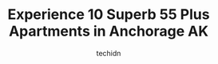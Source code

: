 ---
layout: ampstory
image: https://i0.wp.com/www.depkes.org/wp-content/uploads/2023/06/55-plus-apartments-0-in-anchorage-ak-1685849954.jpeg?resize=640,853
author: techidn
featured: false
description: Discover the impressive array of 55 Plus Apartments options in Anchorage AK, where you can find 10 of the largest 55 Plus Apartments establishments in the area. From renowned classics to hid
title: Experience 10 Superb 55 Plus Apartments in Anchorage AK
cover:
   title: Experience 10 Superb 55 Plus Apartments in Anchorage AK
   subtitle: Rickpate
   background: https://www.depkes.org/wp-content/uploads/2023/06/55-plus-apartments-0-in-anchorage-ak-1685849954.jpeg

pages: 
 - layout: thirds
   top: <h1>#1 Wildwood Estates Apartment Homes</h1>
   bottom: "<p>The people managing this property were great! Especially Angelica, who I mostly worked with. They were on top of the paperwork, helped me get what I needed from my curren</p>"
   background: https://www.depkes.org/wp-content/uploads/2023/06/55-plus-apartments-1-in-anchorage-ak-1685849955.jpeg
   backgroundblur: true
 - layout: thirds
   top: <h1>#2 Baxter Senior Living</h1>
   bottom: "<p>A stark unattractive all white building with absolutely no architectural refinement, stuck in the middle of one of Anchorages most attractive older neighborhoods. I do</p>"
   background: https://www.depkes.org/wp-content/uploads/2023/06/55-plus-apartments-2-in-anchorage-ak-1685849955.jpeg
   cta:
      link: https://www.depkes.org/blog/experience-10-superb-55-plus-apartments-in-anchorage-ak/
      text: Experience 10 Superb 55 Plus Apartments in Anchorage AK
 - layout: thirds
   top: <h1>#3 Coronado Park Senior Village</h1>
   bottom: "<p>16820 Coronado St, Eagle River, AK 99577, United States</p>"
   background: https://www.depkes.org/wp-content/uploads/2023/06/55-plus-apartments-3-in-anchorage-ak-1685849955.jpeg
   cta:
      link: https://www.depkes.org/blog/experience-10-superb-55-plus-apartments-in-anchorage-ak/
      text: Experience 10 Superb 55 Plus Apartments in Anchorage AK
 - layout: thirds
   top: <h1>#4 Thomas Center for Senior Leadership</h1>
   bottom: "<p>2190 E Tudor Rd, Anchorage, AK 99507, United States</p>"
   background: https://images.unsplash.com/photo-1515405295579-ba7b45403062?ixlib=rb-4.0.3&ixid=MnwxMjA3fDB8MHxwaG90by1wYWdlfHx8fGVufDB8fHx8&auto=format&fit=crop&w=640&h=853&q=80
   cta:
      link: https://www.depkes.org/blog/experience-10-superb-55-plus-apartments-in-anchorage-ak/
      text: Experience 10 Superb 55 Plus Apartments in Anchorage AK
 - layout: thirds
   top: <h1>#5 Chester Creek Estates Apartment Community</h1>
   bottom: "<p>5814 E Northern Lights Blvd, Anchorage, AK 99504, United States</p>"
   background: https://images.unsplash.com/photo-1602536052359-ef94c21c5948?ixlib=rb-4.0.3&ixid=MnwxMjA3fDB8MHxwaG90by1wYWdlfHx8fGVufDB8fHx8&auto=format&fit=crop&w=640&h=853&q=80
   cta:
      link: https://www.depkes.org/blog/experience-10-superb-55-plus-apartments-in-anchorage-ak/
      text: Experience 10 Superb 55 Plus Apartments in Anchorage AK
 - layout: thirds
   top: <h1>#6 Chester Park Senior Housing</h1>
   bottom: "<p>2020 Muldoon Rd, Anchorage, AK 99504, United States</p>"
   background: https://images.unsplash.com/photo-1599422314077-f4dfdaa4cd09?ixlib=rb-4.0.3&ixid=MnwxMjA3fDB8MHxwaG90by1wYWdlfHx8fGVufDB8fHx8&auto=format&fit=crop&w=640&h=853&q=80
   cta:
      link: https://www.depkes.org/blog/experience-10-superb-55-plus-apartments-in-anchorage-ak/
      text: Experience 10 Superb 55 Plus Apartments in Anchorage AK
 - layout: thirds
   top: <h1>#7 Southside Seniors</h1>
   bottom: "<p>9480 Morningside Loop, Anchorage, AK 99515, United States</p>"
   background: https://images.unsplash.com/photo-1489648022186-8f49310909a0?ixlib=rb-4.0.3&ixid=MnwxMjA3fDB8MHxwaG90by1wYWdlfHx8fGVufDB8fHx8&auto=format&fit=crop&w=640&h=853&q=80
   cta:
      link: https://www.depkes.org/blog/experience-10-superb-55-plus-apartments-in-anchorage-ak/
      text: Experience 10 Superb 55 Plus Apartments in Anchorage AK
 - layout: thirds
   middle: Continue reading...
   background: https://images.unsplash.com/photo-1509114397022-ed747cca3f65?ixlib=rb-4.0.3&ixid=MnwxMjA3fDB8MHxwaG90by1wYWdlfHx8fGVufDB8fHx8&auto=format&fit=crop&w=640&h=853&q=80
   cta:
      link: https://www.depkes.org/blog/experience-10-superb-55-plus-apartments-in-anchorage-ak/
      text: Experience 10 Superb 55 Plus Apartments in Anchorage AK
      
---